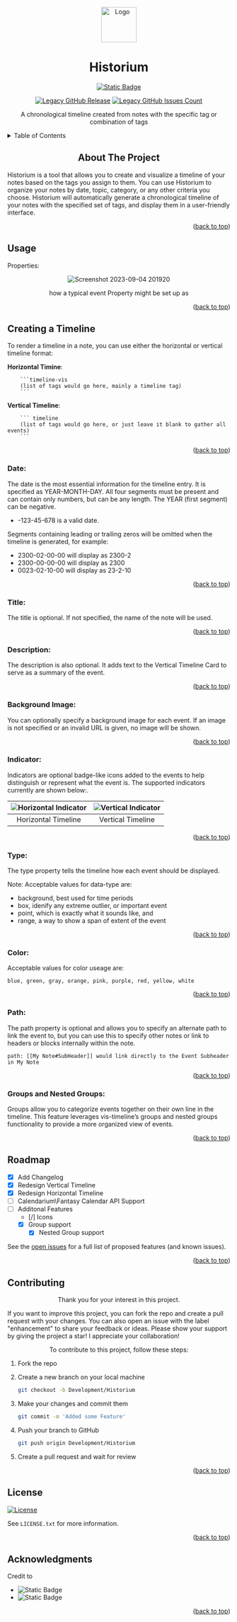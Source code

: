 <!-- PROJECT LOGO -->
<br />
<div align="center">
  <a href="https://github.com/othneildrew/Best-README-Template">
    <img src="https://github.com/ReconVirus/Historium/assets/43733760/b056ec5f-2423-49fd-88ef-3354d63dc88f" alt="Logo" width="80" height="80">
  </a>
  <h1 align="center">Historium</h1>
</div>

<div align="center">
<a href="https://github.com/Darakah/obsidian-timelines">
    <img alt="Static Badge" src="https://img.shields.io/badge/Darakah-Legacy%20Founder%20%26%20Creator-black?style=social&logo=github&link=https%3A%2F%2Fgithub.com%2FDarakah%2Fobsidian-timelines">
</a>

[![Legacy GitHub Release][Legacy GitHub Release-shield]][Legacy GitHub Release-URL]
[![Legacy GitHub Issues Count][Legacy GitHub Issues Count-shield]][Legacy GitHub Issues Count-URL]

</div>
<p align="center">A chronological timeline created from notes with the specific tag or combination of tags</p>
<!-- TABLE OF CONTENTS -->
<details>
  <summary>Table of Contents</summary>
  <ol>
    <li><a href="#about-the-project">About The Project</a></li>
    <li>
        <a href="#usage">Usage</a>
        <ul>
            <li><a href="#creating-a-timeline">Creating a Timeline</a></li>
            <li><a href="##dates">Dates</a></li>
            <li><a href="#titles">Titles</a></li>
            <li><a href="#description">Description</a></li>
            <li><a href="#backgroud-Image">Image</a></li>
            <li><a href="#types">Types</a></li>
            <li><a href="#color">Color</a></li>
            <li><a href="#path">Path</a></li>
            <li><a href="#groups-and-nested-groups">Groups and Nested Groups</a></li>
        </ul>
    </li>
    <li><a href="#roadmap">Roadmap</a></li>
    <li><a href="#contributing">Contributing</a></li>
    <li><a href="#license">License</a></li>
    <li><a href="#acknowledgments">Acknowledgments</a></li>
  </ol>
</details>

<!-- ABOUT THE PROJECT -->
<h2 align="center"> About The Project</h2>
Historium is a tool that allows you to create and visualize a timeline of your notes based on the tags you assign to them. You can use Historium to organize your notes by date, topic, category, or any other criteria you choose. Historium will automatically generate a chronological timeline of your notes with the specified set of tags, and display them in a user-friendly interface.
<p align="right">(<a href="#readme-top">back to top</a>)</p>

<!-- USAGE -->

## Usage

Properties:

<div align="center">

![Screenshot 2023-09-04 201920](https://github.com/ReconVirus/Historium/assets/43733760/b40473b2-186e-4896-b493-0e3e7d679f49)

how a typical event Property might be set up as

</div>
<p align="right">(<a href="#readme-top">back to top</a>)</p>

## Creating a Timeline
To render a timeline in a note, you can use either the horizontal or vertical timeline format:

**Horizontal Timine**:
````ssh
    ```timeline-vis
    (list of tags would go here, mainly a timeline tag)
    ```
````

**Vertical Timeline**:
````ssh
    ``` timeline
    (list of tags would go here, or just leave it blank to gather all events)
    ```
````

<p align="right">(<a href="#readme-top">back to top</a>)</p>

### Date:
The date is the most essential information for the timeline entry. It is specified as YEAR-MONTH-DAY. All four segments must be present and can contain only numbers, but can be any length. The YEAR (first segment) can be negative.


- -123-45-678 is a valid date.

Segments containing leading or trailing zeros will be omitted when the timeline is generated, for example:

- 2300-02-00-00 will display as 2300-2
- 2300-00-00-00 will display as 2300
- 0023-02-10-00 will display as 23-2-10

<p align="right">(<a href="#readme-top">back to top</a>)</p>

### Title:
The title is optional. If not specified, the name of the note will be used.

<p align="right">(<a href="#readme-top">back to top</a>)</p>

### Description:
The description is also optional. It adds text to the Vertical Timeline Card to serve as a summary of the event.

<p align="right">(<a href="#readme-top">back to top</a>)</p>

### Background Image:
You can optionally specify a background image for each event. If an image is not specified or an invalid URL is given, no image will be shown.

<p align="right">(<a href="#readme-top">back to top</a>)</p>

### Indicator:
Indicators are optional badge-like icons added to the events to help distinguish or represent what the event is. The supported indicators currently are shown below:.

<div align="center">

|![Horizontal Indicator](https://github.com/ReconVirus/Historium/assets/43733760/95e98a9f-9229-4ea9-bfa9-8f1d6eab076a)|![Vertical Indicator](https://github.com/ReconVirus/Historium/assets/43733760/265bd951-f99f-4fc5-a9c7-952e16bf00e8)|
|:---:|:---:|
|Horizontal Timeline| Vertical Timeline | 
</div>

<p align="right">(<a href="#readme-top">back to top</a>)</p>

### Type:
The type property tells the timeline how each event should be displayed.


Note: Acceptable values for data-type are:
-   background, best used for time periods
-   box, idenify any extreme outlier, or important event
-   point, which is exactly what it sounds like, and
-   range, a way to show a span of extent of the event
<p align="right">(<a href="#readme-top">back to top</a>)</p>

### Color:
Acceptable values for color useage are:

    blue, green, gray, orange, pink, purple, red, yellow, white

<p align="right">(<a href="#readme-top">back to top</a>)</p>

### Path:
The path property is optional and allows you to specify an alternate path to link the event to, but you can use this to specify other notes or link to headers or blocks internally within the note.

    path: [[My Note#SubHeader]] would link directly to the Event Subheader in My Note

<p align="right">(<a href="#readme-top">back to top</a>)</p>

### Groups and Nested Groups:
Groups allow you to categorize events together on their own line in the timeline. This feature leverages vis-timeline’s groups and nested groups functionality to provide a more organized view of events.

<p align="right">(<a href="#readme-top">back to top</a>)</p>

<!-- ROADMAP -->

## Roadmap

-   [x] Add Changelog
-   [x] Redesign Vertical Timeline
-   [x] Redesign Horizontal Timeline
-   [ ] Calendarium\Fantasy Calendar API Support
-   [ ] Additonal Features
    -   [/] Icons
    -   [x] Group support
        -   [x] Nested Group support

See the [open issues]() for a full list of proposed features (and known issues).

<p align="right">(<a href="#readme-top">back to top</a>)</p>

<!-- CONTRIBUTING -->

## Contributing

<p align="center">Thank you for your interest in this project.</p>

If you want to improve this project, you can fork the repo and create a pull request with your changes. You can also open an issue with the label "enhancement" to share your feedback or ideas.
Please show your support by giving the project a star! I appreciate your collaboration!

<p align="center">To contribute to this project, follow these steps:</p>

1. Fork the repo
2. Create a new branch on your local machine

    ```sh
    git checkout -b Development/Historium
    ```

3. Make your changes and commit them

    ```sh
    git commit -m 'Added some Feature'
    ```

4. Push your branch to GitHub

    ```sh
    git push origin Development/Historium
    ```

5. Create a pull request and wait for review
 <p align="right">(<a href="#readme-top">back to top</a>)</p>

<!-- LICENSE -->

## License

[![License][License-shield]][License-URL]

See `LICENSE.txt` for more information.

<p align="right">(<a href="#readme-top">back to top</a>)</p>

<!-- ACKNOWLEDGMENTS -->

## Acknowledgments

Credit to

-   <img alt="Static Badge" src="https://img.shields.io/badge/Shields.io-For%20the%20awesome%20bagdes-green?style=for-the-badge&link=https%3A%2F%2Fshields.io%2F">
-   <img alt="Static Badge" src="https://img.shields.io/badge/Obsidian-v1.4.5-%237C3AED?style=for-the-badge&logo=obsidian&logoColor=%237C3AED&labelColor=%23000000&link=https%3A%2F%2Fobsidian.md%2F">
    <p align="right">(<a href="#readme-top">back to top</a>)</p>

<!-- MARKDOWN LINKS & IMAGES -->

[License-shield]: https://img.shields.io/badge/license-WTFPL-white?link=http%3A%2F%2Fwww.wtfpl.net%2F
[License-URL]: http://www.wtfpl.net
[Legacy GitHub Issues Count-shield]: https://img.shields.io/github/issues/Darakah/obsidian-timelines?logo=github&label=Legacy%20Issues&labelColor=%23181717&link=https%3A%2F%2Fgithub.com%2FDarakah%2Fobsidian-timelines%2Fissues
[Legacy GitHub Issues Count-URL]: https://github.com/Darakah/obsidian-timelines/issues
[Legacy GitHub Release-shield]: https://img.shields.io/github/v/release/Darakah/obsidian-timelines?logo=github&label=Last%20Legacy%20Release&labelColor=%23181717&color=red&link=https%3A%2F%2Fgithub.com%2FDarakah%2Fobsidian-timelines%2Freleases
[Legacy GitHub Release-URL]: https://github.com/Darakah/obsidian-timelines
